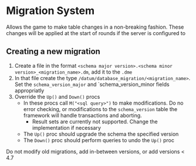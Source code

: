 # Migration System

Allows the game to make table changes in a non-breaking fashion. These changes will be applied at the start of rounds if the server is configured to

## Creating a new migration

1. Create a file in the format `<schema major version>.<schema minor version>_<migration_name>.dm`, add it to the `.dme`
2. In that file create the type `/datum/database_migration/<migration_name>`. Set the `schema_version_major` and `schema_version_minor fields appropriatly
3. Override the `Up()` and `Down()` procs
    - In these procs call `M("<sql query>")` to make modifications. Do no error checking, or modifications to the `schema_version` table the framework will handle transactions and aborting.
        - Result sets are currently not supported. Change the implementation if necessary
    - The `Up()` proc should upgrade the schema the specified version
    - The `Down()` proc should perform queries to undo the `Up()` proc

Do not modify old migrations, add in-between versions, or add versions < 4.7
